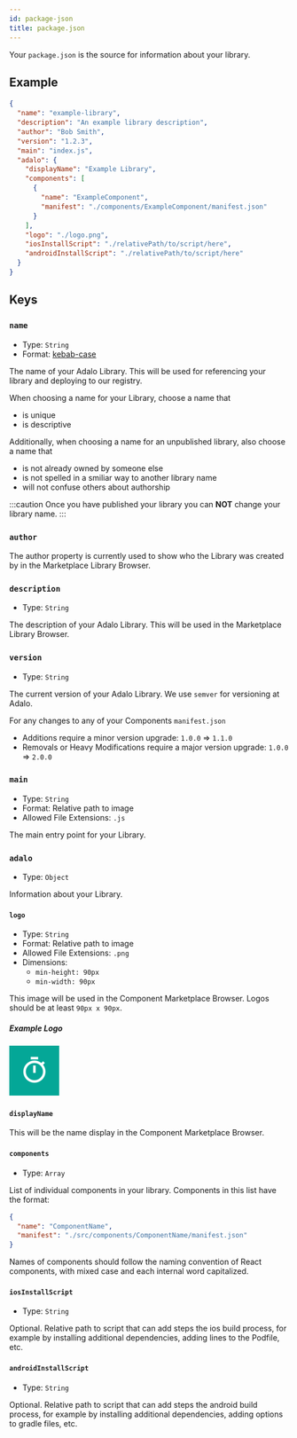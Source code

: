 ```yaml
---
id: package-json
title: package.json
---
```


Your `package.json` is the source for information about your library.

## Example

```json
{
  "name": "example-library",
  "description": "An example library description",
  "author": "Bob Smith",
  "version": "1.2.3",
  "main": "index.js",
  "adalo": {
    "displayName": "Example Library",
    "components": [
      {
        "name": "ExampleComponent",
        "manifest": "./components/ExampleComponent/manifest.json"
      }
    ],
    "logo": "./logo.png",
    "iosInstallScript": "./relativePath/to/script/here",
    "androidInstallScript": "./relativePath/to/script/here"
  }
}
```

## Keys

### `name`

- Type: `String`
- Format: [kebab-case](https://en.wiktionary.org/wiki/kebab_case)

The name of your Adalo Library. This will be used for referencing your library and deploying to our registry.

When choosing a name for your Library, choose a name that

- is unique
- is descriptive

Additionally, when choosing a name for an unpublished library, also choose a name that

- is not already owned by someone else
- is not spelled in a smiliar way to another library name
- will not confuse others about authorship

:::caution
Once you have published your library you can **NOT** change your library name.
:::

### `author`

The author property is currently used to show who the Library was created by in the Marketplace Library Browser.

### `description`

- Type: `String`

The description of your Adalo Library. This will be used in the Marketplace Library Browser.

### `version`

- Type: `String`

The current version of your Adalo Library. We use `semver` for versioning at Adalo.

For any changes to any of your Components `manifest.json`

- Additions require a minor version upgrade: `1.0.0` => `1.1.0`
- Removals or Heavy Modifications require a major version upgrade: `1.0.0` => `2.0.0`

### `main`

- Type: `String`
- Format: Relative path to image
- Allowed File Extensions: `.js`

The main entry point for your Library.

### `adalo`

- Type: `Object`

Information about your Library.

#### `logo`

- Type: `String`
- Format: Relative path to image
- Allowed File Extensions: `.png`
- Dimensions:
  - `min-height: 90px`
  - `min-width: 90px`

This image will be used in the Component Marketplace Browser. Logos should be at least `90px x 90px`.

##### Example Logo

![Example logo for Libraries](/img/example-logo.png)

#### `displayName`

This will be the name display in the Component Marketplace Browser.

#### `components`

- Type: `Array`

List of individual components in your library. Components in this list have the format:

```json
{
  "name": "ComponentName",
  "manifest": "./src/components/ComponentName/manifest.json"
}
```

Names of components should follow the naming convention of React components, with
mixed case and each internal word capitalized.

#### `iosInstallScript`

- Type: `String`

Optional. Relative path to script that can add steps the ios build process,
for example by installing additional dependencies, adding lines to the Podfile, etc.

#### `androidInstallScript`

- Type: `String`

Optional. Relative path to script that can add steps the android build process,
for example by installing additional dependencies, adding options to gradle files, etc.
